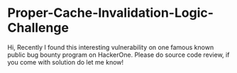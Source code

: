 # Proper-Cache-Invalidation-Logic-Challenge
Hi, Recently I found this interesting vulnerability on one famous known public bug bounty program on HackerOne. Please do source code review, if you come with solution do let me know!
